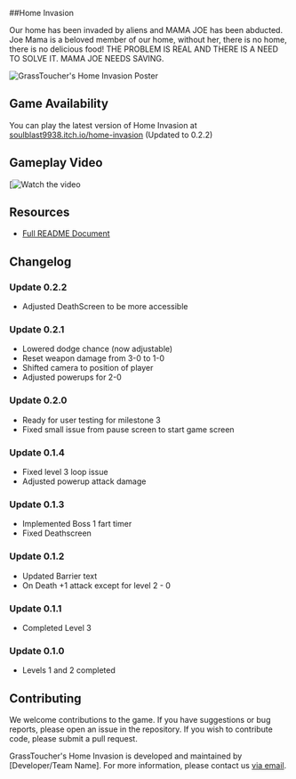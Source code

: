 ##Home Invasion

Our home has been invaded by aliens and  MAMA JOE has been abducted. Joe Mama is a beloved member of our home, without her, there is no home, there is no delicious food! THE PROBLEM IS REAL AND THERE IS A NEED TO SOLVE IT. MAMA JOE NEEDS SAVING.

![GrassToucher's Home Invasion Poster](![image](https://github.com/zhisheng-foo/Home-Invasion-Game/assets/105271950/e2952a25-466c-49e1-9dcf-879663fbfcbf)
)

## Game Availability

You can play the latest version of Home Invasion at [soulblast9938.itch.io/home-invasion](https://soulblast9938.itch.io/home-invasion) (Updated to 0.2.2)

## Gameplay Video

[![Watch the video](https://drive.google.com/file/d/1b-OOp2lw6WAmoc9jlSYT7LSNi7Ngj8_I/view?usp=sharing)

## Resources

- [Full README Document](https://docs.google.com/document/d/1oloLoza2m2RdELsq9iubo8QjeSkZD3TSmOUibgN45uY/edit?usp=sharing)

## Changelog

### Update 0.2.2
- Adjusted DeathScreen to be more accessible

### Update 0.2.1
- Lowered dodge chance (now adjustable)
- Reset weapon damage from 3-0 to 1-0
- Shifted camera to position of player
- Adjusted powerups for 2-0

### Update 0.2.0
- Ready for user testing for milestone 3
- Fixed small issue from pause screen to start game screen

### Update 0.1.4
- Fixed level 3 loop issue
- Adjusted powerup attack damage

### Update 0.1.3
- Implemented Boss 1 fart timer
- Fixed Deathscreen

### Update 0.1.2
- Updated Barrier text
- On Death +1 attack except for level 2 - 0

### Update 0.1.1
- Completed Level 3

### Update 0.1.0
- Levels 1 and 2 completed

## Contributing
We welcome contributions to the game. If you have suggestions or bug reports, please open an issue in the repository. If you wish to contribute code, please submit a pull request.

GrassToucher's Home Invasion is developed and maintained by [Developer/Team Name]. For more information, please contact us [via email](#foozhisheng@gmail.com).


